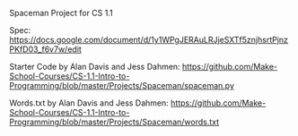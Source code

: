 Spaceman Project for CS 1.1

Spec:
https://docs.google.com/document/d/1y1WPgJERAuLRJjeSXTf5znjhsrtPjnzPKfD03_f6v7w/edit

Starter Code by Alan Davis and Jess Dahmen:
https://github.com/Make-School-Courses/CS-1.1-Intro-to-Programming/blob/master/Projects/Spaceman/spaceman.py

Words.txt by Alan Davis and Jess Dahmen:
https://github.com/Make-School-Courses/CS-1.1-Intro-to-Programming/blob/master/Projects/Spaceman/words.txt
